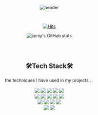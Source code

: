 <div align=center>
	
![header](https://capsule-render.vercel.app/api?type=slice&color=timeAuto&height=150&text=🦞I'm%20Jiwon🦞&fontSize=45)
	
  </div>
  
  <br/>
  
<div align=center>
	
  [![Hits](https://hits.seeyoufarm.com/api/count/incr/badge.svg?url=https%3A%2F%2Fgithub.com%2Fzzsza)](https://hits.seeyoufarm.com) 
	
  </div>
  
<div align=center>

![jioniy's GitHub stats](https://github-readme-stats.vercel.app/api?username=jioniy&show_icons=true&theme=onedark)

</div>

<br/><br/>

## <div align=center>🛠Tech Stack🛠</div>
<div align=center>the techniques I have used in my projects . .</div><br/>
<!--<img src="https://img.shields.io/badge/쓰고자하는_텍스트-컬러코드?style=flat-square&logo=simpleicons에서_아이콘이름&logoColor=white"/></a>-->
<div align=center>
<img src="https://img.shields.io/badge/Spring-6DB33F?style=flat-square&logo=Spring&logoColor=white"/>
<img src="https://img.shields.io/badge/Java-FF7800?style=flat-square&logo=Java&logoColor=white"/>
<img src="https://img.shields.io/badge/C++-00599C?style=flat-square&logo=C%2BC%2B&logoColor=white"/>
<img src="https://img.shields.io/badge/Python-3766AB?style=flat-square&logo=Python&logoColor=white"/>
<img src="https://img.shields.io/badge/mysql-4479A1?style=flat-square&logo=mysql&logoColor=white"/><br/>
<img src="https://img.shields.io/badge/html-E34F26?style=flat-square&logo=html5&logoColor=white"/>
<img src="https://img.shields.io/badge/css-1572B6?style=flat-square&logo=css3&logoColor=white"/>
<img src="https://img.shields.io/badge/javascript-F7DF1E?style=flat-square&logo=javascript&logoColor=black"/>
<img src="https://img.shields.io/badge/jquery-0769AD?style=flat-square&logo=jquery&logoColor=white"/>
<img src="https://img.shields.io/badge/Vue.js-4FC08D?style=flat-square&logo=Vue.js&logoColor=white"/><br/>
<img src="https://img.shields.io/badge/Apache Tomcat-F8DC75?style=flat-square&logo=ApacheTomcat&logoColor=black"/>
<img src="https://img.shields.io/badge/AWS Amplify-FF9900?style=flat-square&logo=AWSAmplify&logoColor=white"/>
<img src="https://img.shields.io/badge/AWS Lambda-FF9900?style=flat-square&logo=AWSLambda&logoColor=white"/>
<img src="https://img.shields.io/badge/Amazon API Gateway-FF4F8B?style=flat-square&logo=AmazonAPIGateway&logoColor=white"/><br/>
<img src="https://img.shields.io/badge/Github-181717?style=flat-square&logo=github&logoColor=white"/>
<img src="https://img.shields.io/badge/Notion-000000?style=flat-square&logo=Notion&logoColor=white"/>
</div>
<br/><br/>
